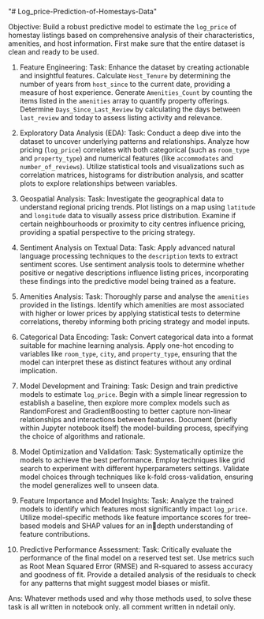 "# Log_price-Prediction-of-Homestays-Data" 

Objective: Build a robust predictive model to estimate the `log_price` of homestay listings based on 
comprehensive analysis of their characteristics, amenities, and host information.
First make sure that the entire dataset is clean and ready to be used.

1. Feature Engineering:
Task: Enhance the dataset by creating actionable and insightful features. Calculate `Host_Tenure` by 
determining the number of years from `host_since` to the current date, providing a measure of host 
experience. Generate `Amenities_Count` by counting the items listed in the `amenities` array to quantify 
property offerings. Determine `Days_Since_Last_Review` by calculating the days between `last_review` 
and today to assess listing activity and relevance.

2. Exploratory Data Analysis (EDA):
Task: Conduct a deep dive into the dataset to uncover underlying patterns and relationships. Analyze how 
pricing (`log_price`) correlates with both categorical (such as `room_type` and `property_type`) and 
numerical features (like `accommodates` and `number_of_reviews`). Utilize statistical tools and 
visualizations such as correlation matrices, histograms for distribution analysis, and scatter plots to explore 
relationships between variables.

3. Geospatial Analysis:
Task: Investigate the geographical data to understand regional pricing trends. Plot listings on a map using 
`latitude` and `longitude` data to visually assess price distribution. Examine if certain neighbourhoods or 
proximity to city centres influence pricing, providing a spatial perspective to the pricing strategy.

4. Sentiment Analysis on Textual Data:
Task: Apply advanced natural language processing techniques to the `description` texts to extract 
sentiment scores. Use sentiment analysis tools to determine whether positive or negative descriptions 
influence listing prices, incorporating these findings into the predictive model being trained as a feature.

5. Amenities Analysis:
Task: Thoroughly parse and analyse the `amenities` provided in the listings. Identify which amenities are 
most associated with higher or lower prices by applying statistical tests to determine correlations, thereby 
informing both pricing strategy and model inputs.

6. Categorical Data Encoding:
Task: Convert categorical data into a format suitable for machine learning analysis. Apply one-hot encoding 
to variables like `room_type`, `city`, and `property_type`, ensuring that the model can interpret these as 
distinct features without any ordinal implication.

7. Model Development and Training:
Task: Design and train predictive models to estimate `log_price`. Begin with a simple linear regression to 
establish a baseline, then explore more complex models such as RandomForest and GradientBoosting to 
better capture non-linear relationships and interactions between features. Document (briefly within 
Jupyter notebook itself) the model-building process, specifying the choice of algorithms and rationale.

8. Model Optimization and Validation:
Task: Systematically optimize the models to achieve the best performance. Employ techniques like grid 
search to experiment with different hyperparameters settings. Validate model choices through techniques 
like k-fold cross-validation, ensuring the model generalizes well to unseen data.

9. Feature Importance and Model Insights:
Task: Analyze the trained models to identify which features most significantly impact `log_price`. Utilize 
model-specific methods like feature importance scores for tree-based models and SHAP values for an indepth understanding of feature contributions.

10. Predictive Performance Assessment:
Task: Critically evaluate the performance of the final model on a reserved test set. Use metrics such as 
Root Mean Squared Error (RMSE) and R-squared to assess accuracy and goodness of fit. Provide a detailed 
analysis of the residuals to check for any patterns that might suggest model biases or misfit.

Ans: Whatever methods used and why those methods used, to solve these task is all written in notebook only. 
all comment written in ndetail only.
